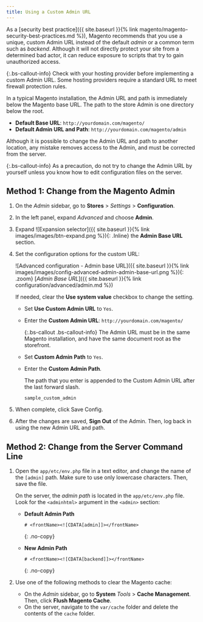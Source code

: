 ```yaml
---
title: Using a Custom Admin URL
---
```


As a [security best practice]({{ site.baseurl }}{% link magento/magento-security-best-practices.md %}), Magento recommends that you use a unique, custom Admin URL instead of the default _admin_ or a common term such as _backend_. Although it will not directly protect your site from a determined bad actor, it can reduce exposure to scripts that try to gain unauthorized access.

{:.bs-callout-info}
Check with your hosting provider before implementing a custom Admin URL. Some hosting providers require a standard URL to meet firewall protection rules.

In a typical Magento installation, the Admin URL and path is immediately below the Magento base URL. The path to the store Admin is one directory below the root.

- **Default Base URL**: `http://yourdomain.com/magento/`
- **Default Admin URL and Path**: `http://yourdomain.com/magento/admin`

Although it is possible to change the Admin URL and path to another location, any mistake removes access to the Admin, and must be corrected from the server.

{:.bs-callout-info}
As a precaution, do not try to change the Admin URL by yourself unless you know how to edit configuration files on the server.

## Method 1: Change from the Magento Admin

1. On the _Admin_ sidebar, go to **Stores** > _Settings_ > **Configuration**.

1. In the left panel, expand _Advanced_ and choose **Admin**.

1. Expand ![Expansion selector]({{ site.baseurl }}{% link images/images/btn-expand.png %}){: .Inline} the **Admin Base URL** section.

1. Set the configuration options for the custom URL:

    ![Advanced configuration - Admin base URL]({{ site.baseurl }}{% link images/images/config-advanced-admin-admin-base-url.png %}){: .zoom}
    [_Admin Base URL_]({{ site.baseurl }}{% link configuration/advanced/admin.md %})

    If needed, clear the **Use system value** checkbox to change the setting.

    - Set **Use Custom Admin URL** to `Yes`.

    - Enter the **Custom Admin URL**: `http://yourdomain.com/magento/`

        {:.bs-callout .bs-callout-info}
        The Admin URL must be in the same Magento installation, and have the same document root as the storefront.

    - Set **Custom Admin Path** to `Yes`.

    - Enter the **Custom Admin Path**.

        The path that you enter is appended to the Custom Admin URL after the last forward slash.

        `sample_custom_admin`

1. When complete, click <span class="btn">Save Config</span>.

1. After the changes are saved, **Sign Out** of the Admin. Then, log back in using the new Admin URL and path.

## Method 2: Change from the Server Command Line

1. Open the `app/etc/env.php` file in a text editor, and change the name of the `[admin]` path. Make sure to use only lowercase characters. Then, save the file.

    On the server, the _admin path_ is located in the `app/etc/env.php` file. Look for the `<adminhtml>` argument in the `<admin>` section:

    - **Default Admin Path**

        ```php?start_inline=1
        # <frontName><![CDATA[admin]]></frontName>
        ```
        {: .no-copy}

    - **New Admin Path**

        ```php?start_inline=1
        # <frontName><![CDATA[backend]]></frontName>
        ```
        {: .no-copy}

1. Use one of the following methods to clear the Magento cache:

    - On the _Admin_ sidebar, go to **System** _Tools_ > **Cache Management**. Then, click **Flush Magento Cache**.
    - On the server, navigate to the `var/cache` folder and delete the contents of the `cache` folder.

